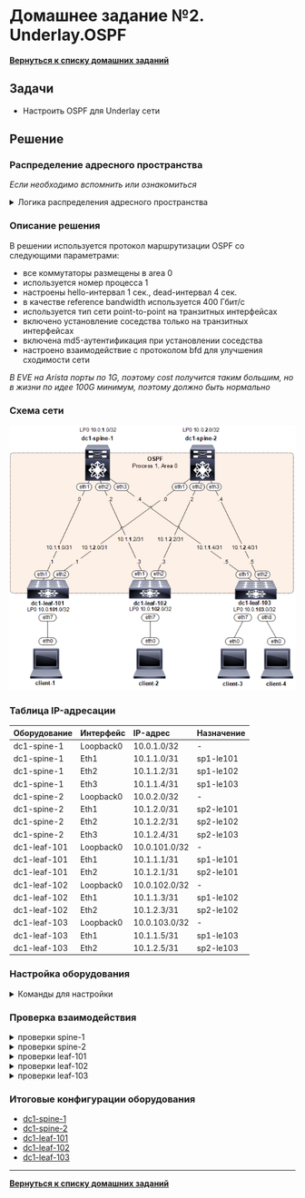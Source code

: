 # Домашнее задание №2. Underlay.OSPF
[**Вернуться к списку домашних заданий**](https://github.com/takmenevag/otus-dc-design/tree/main/labs/)
## Задачи
- Настроить OSPF для Underlay сети

## Решение
### Распределение адресного пространства
_Если необходимо вспомнить или ознакомиться_
<details>
  <summary>Логика распределения адресного пространства </summary>

Блок IP-адресов 10.0.0.0/14 для DC1
- spine-X, leaf-1YY
- блок 10.**0**.0.0/16 - loopback \
  _третий октет - коммутатор, четвертый - номер loopback_
  - loopback**0** spine - 10.1.X.**0**/32
  - loopback**0** leaf - 10.1.1YY.**0**/32
- блок 10.**1**.0.0/16 - транспорт \
 _третий октет - spine, четвертый октет сети по /31_
  - transport spine-**X** - 10.10.**X**.<сеть>/31
- блок 10.**2**.0.0/16 - сервисы
- блок 10.**3**.0.0/16 - резерв
</details>

### Описание решения
В решении используется протокол маршрутизации OSPF со следующими параметрами:
- все коммутаторы размещены в area 0
- используется номер процеcса 1
- настроены hello-интервал 1 сек., dead-интервал 4 сек.
- в качестве reference bandwidth используется 400 Гбит/c
- используется тип сети point-to-point на транзитных интерфейсах 
- включено установление соседства только на транзитных интерфейсах 
- включена md5-аутентификация при установлении соседства
- настроено взаимодействие с протоколом bfd для улучшения сходимости сети
  
_В EVE на Arista порты по 1G, поэтому cost получится таким большим, но в жизни по идее 100G минимум, поэтому должно быть нормально_

### Cхема сети
![Изображение](https://github.com/takmenevag/otus-dc-design/blob/main/labs/lab2/scheme/lab2_scheme.png "Схема стенда")

### Таблица IP-адресации
|Оборудование	|Интерфейс	|IP-адрес	|Назначение|
|:-|:-|:-|:-|
|dc1-spine-1	|Loopback0	|10.0.1.0/32	|-|
|dc1-spine-1	|Eth1	|10.1.1.0/31	|sp1-le101|
|dc1-spine-1	|Eth2	|10.1.1.2/31	|sp1-le102|
|dc1-spine-1	|Eth3	|10.1.1.4/31	|sp1-le103|
|dc1-spine-2	|Loopback0	|10.0.2.0/32 |-|	
|dc1-spine-2	|Eth1	|10.1.2.0/31	|sp2-le101|
|dc1-spine-2	|Eth2	|10.1.2.2/31	|sp2-le102|
|dc1-spine-2	|Eth3	|10.1.2.4/31	|sp2-le103|
|dc1-leaf-101	|Loopback0	|10.0.101.0/32 |-|
|dc1-leaf-101	|Eth1	|10.1.1.1/31	|sp1-le101|
|dc1-leaf-101	|Eth2	|10.1.2.1/31	|sp2-le101|
|dc1-leaf-102	|Loopback0	|10.0.102.0/32 |-|	
|dc1-leaf-102	|Eth1	|10.1.1.3/31	|sp1-le102|
|dc1-leaf-102	|Eth2	|10.1.2.3/31	|sp2-le102|	
|dc1-leaf-103	|Loopback0	|10.0.103.0/32 |-|	
|dc1-leaf-103	|Eth1	|10.1.1.5/31	|sp1-le103|
|dc1-leaf-103	|Eth2	|10.1.2.5/31	|sp2-le103|

### Настройка оборудования
<details>
  <summary>Команды для настройки </summary>

- spine-1
```
ip routing
```
- spine-2
```
hostname dc1-spine-2
```
- leaf-101
```
hostname dc1-leaf-101
```
- leaf-102
```
hostname dc1-leaf-102
```
- leaf-103
```
hostname dc1-leaf-103
```
</details>

### Проверка взаимодействия

<details>
  <summary>проверки spine-1</summary>
  
```
```
```
```
```
```
</details>


<details>
  <summary>проверки spine-2</summary>
  
```
```
```
```
```
```
</details>

<details>
  <summary>проверки leaf-101</summary>
  
```
```
```
```
```
```
</details>

<details>
  <summary>проверки leaf-102</summary>
  
```
```
```
```
```
```
</details>

<details>
  <summary>проверки leaf-103</summary>
  
```
```
```
```
```
```
</details>

### Итоговые конфигурации оборудования
- [dc1-spine-1](https://github.com/takmenevag/otus-dc-design/blob/main/labs/lab1/config/dc1-spine-1.txt)
- [dc1-spine-2](https://github.com/takmenevag/otus-dc-design/blob/main/labs/lab1/config/dc1-spine-2.txt)
- [dc1-leaf-101](https://github.com/takmenevag/otus-dc-design/blob/main/labs/lab1/config/dc1-leaf-101.txt)
- [dc1-leaf-102](https://github.com/takmenevag/otus-dc-design/blob/main/labs/lab1/config/dc1-leaf-102.txt)
- [dc1-leaf-103](https://github.com/takmenevag/otus-dc-design/blob/main/labs/lab1/config/dc1-leaf-103.txt)
---

[**Вернуться к списку домашних заданий**](https://github.com/takmenevag/otus-dc-design/tree/main/labs/)
